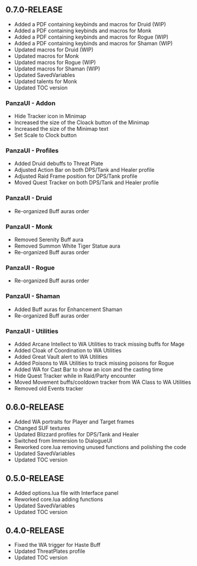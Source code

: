 ## 0.7.0-RELEASE

* Added a PDF containing keybinds and macros for Druid (WIP)
* Added a PDF containing keybinds and macros for Monk
* Added a PDF containing keybinds and macros for Rogue (WIP)
* Added a PDF containing keybinds and macros for Shaman (WIP)
* Updated macros for Druid (WIP)
* Updated macros for Monk
* Updated macros for Rogue (WIP)
* Updated macros for Shaman (WIP)
* Updated SavedVariables
* Updated talents for Monk
* Updated TOC version

### PanzaUI - Addon

* Hide Tracker icon in Minimap
* Increased the size of the Cloack button of the Minimap
* Increased the size of the Minimap text
* Set Scale to Clock button

### PanzaUI - Profiles

* Added Druid debuffs to Threat Plate
* Adjusted Action Bar on both DPS/Tank and Healer profile
* Adjusted Raid Frame position for DPS/Tank profile
* Moved Quest Tracker on both DPS/Tank and Healer profile

### PanzaUI - Druid
* Re-organized Buff auras order

### PanzaUI - Monk
* Removed Serenity Buff aura
* Removed Summon White Tiger Statue aura
* Re-organized Buff auras order

### PanzaUI - Rogue
* Re-organized Buff auras order

### PanzaUI - Shaman
* Added Buff auras for Enhancement Shaman
* Re-organized Buff auras order

### PanzaUI - Utilities

* Added Arcane Intellect to WA Utilities to track missing buffs for Mage
* Added Cloak of Coordination to WA Utilities
* Added Great Vault alert to WA Utilities
* Added Poisons to WA Utilities to track missing poisons for Rogue
* Added WA for Cast Bar to show an icon and the casting time
* Hide Quest Tracker while in Raid/Party encounter
* Moved Movement buffs/cooldown tracker from WA Class to WA Utilities
* Removed old Events tracker



## 0.6.0-RELEASE

* Added WA portraits for Player and Target frames
* Changed SUF textures
* Updated Blizzard profiles for DPS/Tank and Healer
* Switched from Immersion to DialogueUI
* Reworked core.lua removing unused functions and polishing the code
* Updated SavedVariables
* Updated TOC version

## 0.5.0-RELEASE

* Added options.lua file with Interface panel
* Reworked core.lua adding functions
* Updated SavedVariables
* Updated TOC version

## 0.4.0-RELEASE

* Fixed the WA trigger for Haste Buff
* Updated ThreatPlates profile
* Updated TOC version
